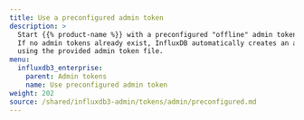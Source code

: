 ```yaml
---
title: Use a preconfigured admin token
description: >
  Start {{% product-name %}} with a preconfigured "offline" admin token file.
  If no admin tokens already exist, InfluxDB automatically creates an admin token
  using the provided admin token file.
menu:
  influxdb3_enterprise:
    parent: Admin tokens
    name: Use preconfigured admin token
weight: 202 
source: /shared/influxdb3-admin/tokens/admin/preconfigured.md
---
```


<!-- The content for this page is at
// SOURCE content/shared/influxdb3-admin/tokens/admin/preconfigured.md
-->
